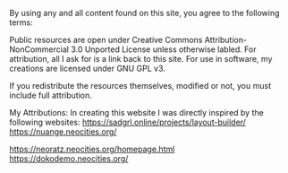 

By using any and all content found on this site, you agree to the following terms:

Public resources are open under Creative Commons Attribution-NonCommercial 3.0 Unported License unless otherwise labled. For attribution, all I ask for is a link back to this site. For use in software, my creations are licensed under GNU GPL v3.

If you redistribute the resources themselves, modified or not, you must include full attribution.

My Attributions:
In creating this website I was directly inspired by the following websites:
https://sadgrl.online/projects/layout-builder/
https://nuange.neocities.org/

https://neoratz.neocities.org/homepage.html
https://dokodemo.neocities.org/